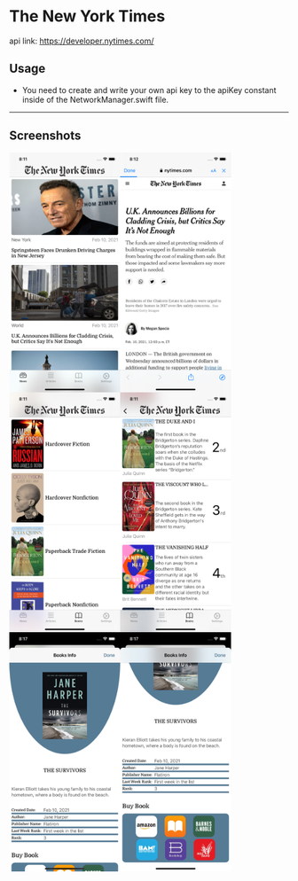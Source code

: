 # The New York Times

api link: https://developer.nytimes.com/

## Usage
   * You need to create and write your own api key to the apiKey constant inside of the NetworkManager.swift file.
---

## Screenshots
<img src="https://github.com/faacar/NYTimes/blob/main/assets/newsView.png" width="200" img align="left">
<img src="https://github.com/faacar/NYTimes/blob/main/assets/newsSafariView.png" width="200" img align="left">
<img src="https://github.com/faacar/NYTimes/blob/main/assets/bookCategoryView.png" width="200" img align="left"><br/>
<img src="https://github.com/faacar/NYTimes/blob/main/assets/bookListView.png" width="200" img align="left">
<img src="https://github.com/faacar/NYTimes/blob/main/assets/bookInfoViewOne.png" width="200" img align="left">
<img src="https://github.com/faacar/NYTimes/blob/main/assets/bookInfoViewTwo.png" width="200" img align="left">
